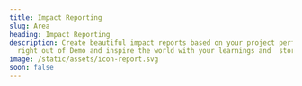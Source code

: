```yaml
---
title: Impact Reporting
slug: Area
heading: Impact Reporting
description: Create beautiful impact reports based on your project performace
  right out of Demo and inspire the world with your learnings and  stories.
image: /static/assets/icon-report.svg
soon: false
---
```

